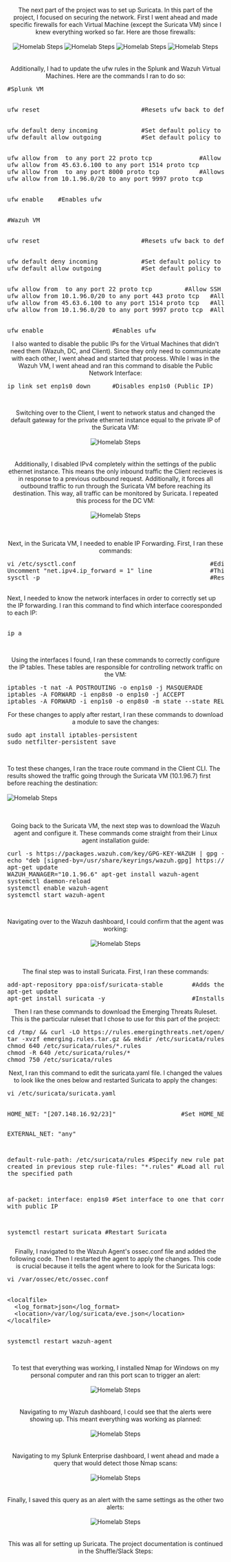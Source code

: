 <p align="center">
The next part of the project was to set up Suricata. In this part of the project, I focused on securing the network. First I went ahead and made specific firewalls for each Virtual Machine (except the Suricata VM) since I knew everything worked so far. Here are those firewalls:<br/><br />
<img src="https://i.imgur.com/z3Ks5Ah.png" alt="Homelab Steps">
<img src="https://i.imgur.com/mOszwI6.png" alt="Homelab Steps">
<img src="https://i.imgur.com/ChiqkAw.png" alt="Homelab Steps">
<img src="https://i.imgur.com/IhWGrp2.png" alt="Homelab Steps">
<br />
<br />
<br />
Additionally, I had to update the ufw rules in the Splunk and Wazuh Virtual Machines. Here are the commands I ran to do so:
<pre>
#Splunk VM 
<br/>
ufw reset                            #Resets ufw back to default
<br /> 
ufw default deny incoming            #Set default policy to deny all inbound traffic
ufw default allow outgoing           #Set default policy to deny all outbound traffic
<br /> 
ufw allow from <My_IP> to any port 22 proto tcp             #Allow SSH from my IP to Splunk 
ufw allow from 45.63.6.100 to any port 1514 proto tcp       #Allows Wazuh Dashboard to communicate with Wazuh Agents
ufw allow from <My_IP> to any port 8000 proto tcp           #Allows my IP address to access the Splunk Enterprise website on this port
ufw allow from 10.1.96.0/20 to any port 9997 proto tcp      #Allows Splunk Forwarder to send data to Splunk Enterprise
<br /> 
ufw enable    #Enables ufw
<br /> 
#Wazuh VM
<br /> 
ufw reset                            #Resets ufw back to default
<br />
ufw default deny incoming            #Set default policy to deny all inbound traffic
ufw default allow outgoing           #Set default policy to deny all outbound traffic
<br />
ufw allow from <My_IP> to any port 22 proto tcp         #Allow SSH from my IP to Splunk
ufw allow from 10.1.96.0/20 to any port 443 proto tcp   #Allows HTTP from any of the Private IPs to the Wazuh Dashboard 
ufw allow from 45.63.6.100 to any port 1514 proto tcp   #Allows Wazuh Dashboard to communicate with Wazuh Agents
ufw allow from 10.1.96.0/20 to any port 9997 proto tcp  #Allows Splunk Forwarder to send data to Splunk Enterprise
<br />
ufw enable                   #Enables ufw
</pre>
<p align="center">
I also wanted to disable the public IPs for the Virtual Machines that didn't need them (Wazuh, DC, and Client). Since they only need to communicate with each other, I went ahead and started that process. While I was in the Wazuh VM, I went ahead and ran this command to disable the Public Network Interface:
<pre>
ip link set enp1s0 down      #Disables enp1s0 (Public IP)
</pre>
<br />
<p align="center">
Switching over to the Client, I went to network status and changed the default gateway for the private ethernet instance equal to the private IP of the Suricata VM: <br/><br />
<img src="https://i.imgur.com/FaKBJoV.png" alt="Homelab Steps">
<br />
<br />
<br />
Additionally, I disabled IPv4 completely within the settings of the public ethernet instance. This means the only inbound traffic the Client recieves is in response to a previous outbound request. Additionally, it forces all outbound traffic to run through the Suricata VM before reaching its destination. This way, all traffic can be monitored by Suricata. I repeated this process for the DC VM: <br/><br />
<img src="https://i.imgur.com/CN5knZr.png" alt="Homelab Steps">
<br />
<br />
<br />
<p align="center">
Next, in the Suricata VM, I needed to enable IP Forwarding. First, I ran these commands:
<pre>
vi /etc/sysctl.conf                                     #Edit configuration file
Uncomment "net.ipv4.ip_forward = 1" line                #This variable allows IP Forwarding 
sysctl -p                                               #Restart to apply changes           
</pre>
<br />
Next, I needed to know the network interfaces in order to correctly set up the IP forwarding. I ran this command to find which interface cooresponded to each IP: <br/><br />
<pre>
ip a
</pre>
<br />
<p align="center">
Using the interfaces I found, I ran these commands to correctly configure the IP tables. These tables are responsible for controlling network traffic on the VM:
<pre>
iptables -t nat -A POSTROUTING -o enp1s0 -j MASQUERADE        #Hide Private IP (enp8s0) requests behind the Public IP counterpart (enp1s0)
iptables -A FORWARD -i enp8s0 -o enp1s0 -j ACCEPT                                                                  #Allow outbound traffic
iptables -A FORWARD -i enp1s0 -o enp8s0 -m state --state RELATED,ESTABLISHED -j ACCEPT                              #Allow inbound traffic
</pre>
<p align="center">
For these changes to apply after restart, I ran these commands to download a module to save the changes:
<pre>
sudo apt install iptables-persistent 
sudo netfilter-persistent save 
</pre>
<br />
<p align="center">

To test these changes, I ran the trace route command in the Client CLI. The results showed the traffic going through the Suricata VM (10.1.96.7) first before reaching the destination: <br/><br />
<img src="https://i.imgur.com/y4PVUhc.png" alt="Homelab Steps">
<br />
<br />
<br />
<p align="center">
Going back to the Suricata VM, the next step was to download the Wazuh agent and configure it. These commands come straight from their Linux agent installation guide:
<pre>
curl -s https://packages.wazuh.com/key/GPG-KEY-WAZUH | gpg --no-default-keyring --keyring gnupg-ring:/usr/share/keyrings/wazuh.gpg --import && chmod 644 /usr/share/keyrings/wazuh.gpg         #Installs the GPG key
echo "deb [signed-by=/usr/share/keyrings/wazuh.gpg] https://packages.wazuh.com/4.x/apt/ stable main" | tee -a /etc/apt/sources.list.d/wazuh.list                                          #Adds the Wazuh Repository
apt-get update
WAZUH_MANAGER="10.1.96.6" apt-get install wazuh-agent               #Installs the agent
systemctl daemon-reload                                             #Reloads daemon to apply changes 
systemctl enable wazuh-agent                                        #Enables the agent
systemctl start wazuh-agent                                         #Starts the agent
</pre>
<br />
<p align="center">
Navigating over to the Wazuh dashboard, I could confirm that the agent was working: <br/><br />
<img src="https://i.imgur.com/q1jPWUy.png" alt="Homelab Steps">
<br />
<br />
<br />
<p align="center">
The final step was to install Suricata. First, I ran these commands:
<pre>
add-apt-repository ppa:oisf/suricata-stable        #Adds the Suricata Repository
apt-get update 
apt-get install suricata -y                        #Installs Suricata
</pre>
<p align="center">
Then I ran these commands to download the Emerging Threats Ruleset. This is the particular ruleset that I chose to use for this part of the project:
<pre>
cd /tmp/ && curl -LO https://rules.emergingthreats.net/open/suricata-6.0.8/emerging.rules.tar.gz                           #Installs the Emerging Threats Ruleset
tar -xvzf emerging.rules.tar.gz && mkdir /etc/suricata/rules && mv rules/*.rules /etc/suricata/rules/                      #Makes a new directory and stores the ruleset there
chmod 640 /etc/suricata/rules/*.rules                                                                                      #Assigns correct permissions for the rules
chmod -R 640 /etc/suricata/rules/*
chmod 750 /etc/suricata/rules
</pre>
<p align="center">
Next, I ran this command to edit the suricata.yaml file. I changed the values to look like the ones below and restarted Suricata to apply the changes:
<pre>
vi /etc/suricata/suricata.yaml
<br/>  
HOME_NET: "[207.148.16.92/23]"                  #Set HOME_NET equal to the Suricata public IP
  
EXTERNAL_NET: "any"
  
default-rule-path: /etc/suricata/rules          #Specify new rule path I created in previous step
rule-files:
  "*.rules"                                     #Load all rules within the specified path

af-packet:
  interface: enp1s0                             #Set interface to one that correalates with public IP

systemctl restart suricata                      #Restart Suricata
</pre>
<p align="center">
Finally, I navigated to the Wazuh Agent's ossec.conf file and added the following code. Then I restarted the agent to apply the changes. This code is crucial because it tells the agent where to look for the Suricata logs:
<pre>
vi /var/ossec/etc/ossec.conf      
<br/>
&lt;localfile&gt;
  &lt;log_format&gt;json&lt;/log_format&gt;
  &lt;location&gt;/var/log/suricata/eve.json&lt;/location&gt;
&lt;/localfile&gt;
<br/>
systemctl restart wazuh-agent
</pre>
<br />
<p align="center">
To test that everything was working, I installed Nmap for Windows on my personal computer and ran this port scan to trigger an alert: <br/><br />
<img src="https://i.imgur.com/Bp6Wp0P.png" alt="Homelab Steps">
<br />
<br />
<br />
Navigating to my Wazuh dashboard, I could see that the alerts were showing up. This meant everything was working as planned: <br/><br />
<img src="https://i.imgur.com/ctgWYRw.png" alt="Homelab Steps">
<br />
<br />
<br />
Navigating to my Splunk Enterprise dashboard, I went ahead and made a query that would detect those Nmap scans: <br/><br />
<img src="https://i.imgur.com/HjMQ4Kf.png" alt="Homelab Steps">
<br />
<br />
<br />
Finally, I saved this query as an alert with the same settings as the other two alerts: <br/><br />
<img src="https://i.imgur.com/j5a2Sl5.png" alt="Homelab Steps">
<br />
<br />
<br />
This was all for setting up Suricata. The project documentation is continued in the Shuffle/Slack Steps: <br/><br />

